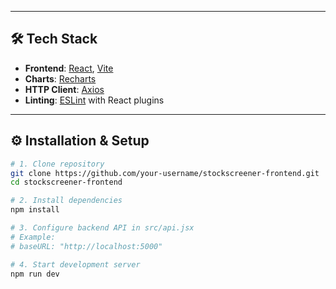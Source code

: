 
---

## 🛠 Tech Stack

- **Frontend**: [React](https://react.dev/), [Vite](https://vitejs.dev/)
- **Charts**: [Recharts](https://recharts.org/)
- **HTTP Client**: [Axios](https://axios-http.com/)
- **Linting**: [ESLint](https://eslint.org/) with React plugins

---

## ⚙️ Installation & Setup  

```bash
# 1. Clone repository
git clone https://github.com/your-username/stockscreener-frontend.git
cd stockscreener-frontend

# 2. Install dependencies
npm install

# 3. Configure backend API in src/api.jsx
# Example:
# baseURL: "http://localhost:5000"

# 4. Start development server
npm run dev
